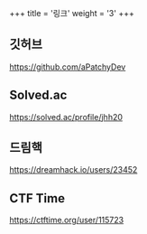 +++
title = '링크'
weight = '3'
+++

## 깃허브

https://github.com/aPatchyDev

## Solved.ac

https://solved.ac/profile/jhh20

## 드림핵

https://dreamhack.io/users/23452

## CTF Time

https://ctftime.org/user/115723

